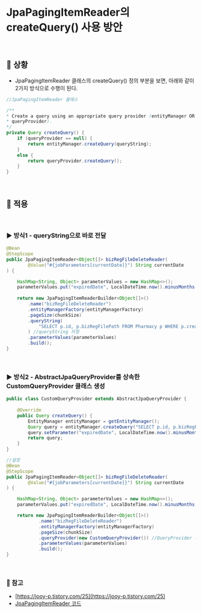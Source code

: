 # JpaPagingItemReader의 createQuery() 사용 방안

<br>

## 📌 상황
- JpaPagingItemReader 클래스의 createQuery() 정의 부분을 보면, 아래와 같이 2가지 방식으로 수행이 된다.

```java
//JpaPagingItemReader 클래스

/**
* Create a query using an appropriate query provider (entityManager OR
* queryProvider).
*/
private Query createQuery() {
    if (queryProvider == null) {
		return entityManager.createQuery(queryString);
    }
    else {
        return queryProvider.createQuery();
    }
}
```

<br>

## 📌 적용

<br>

### ▶️ 방식1 - queryString으로 바로 전달

```java
@Bean
@StepScope
public JpaPagingItemReader<Object[]> bizRegFileDeleteReader(
        @Value("#{jobParameters[currentDate]}") String currentDate
) {

    HashMap<String, Object> parameterValues = new HashMap<>();
    parameterValues.put("expiredDate", LocalDateTime.now().minusMonths(1));
    
    return new JpaPagingItemReaderBuilder<Object[]>()
        .name("bizRegFileDeleteReader")
        .entityManagerFactory(entityManagerFactory)
        .pageSize(chunkSize)
        .queryString(
            "SELECT p.id, p.bizRegFilePath FROM Pharmacy p WHERE p.createdDate <= :expiredDate and p.bizRegFilePath is not NULL ORDER BY p.id"
        ) //queryString 지정
        .parameterValues(parameterValues)
        .build();
}
```

<br>

### ▶️ 방식2 - AbstractJpaQueryProvider를 상속한 CustomQueryProvider 클래스 생성

```java
public class CustomQueryProvider extends AbstractJpaQueryProvider {
	
	@Override
	public Query createQuery() {
		EntityManager entityManager = getEntityManager();
		Query query = entityManager.createQuery("SELECT p.id, p.bizRegFilePath FROM Pharmacy p WHERE p.createdDate <= :expiredDate and p.bizRegFilePath is not NULL ORDER BY p.id")
		query.setParameter("expiredDate", LocalDateTime.now().minusMonths(1));
		return query;
	}
}

//설정
@Bean
@StepScope
public JpaPagingItemReader<Object[]> bizRegFileDeleteReader(
        @Value("#{jobParameters[currentDate]}") String currentDate
) {

    HashMap<String, Object> parameterValues = new HashMap<>();
    parameterValues.put("expiredDate", LocalDateTime.now().minusMonths(1));

    return new JpaPagingItemReaderBuilder<Object[]>()
            .name("bizRegFileDeleteReader")
            .entityManagerFactory(entityManagerFactory)
            .pageSize(chunkSize)
            .queryProvider(new CustomQueryProvider()) //QueryProvider 지정
            .parameterValues(parameterValues)
            .build();
}
```

<br>

### 🌈 참고
- [https://jooy-p.tistory.com/25](https://jooy-p.tistory.com/25)
- [JpaPagingItemReader 코드](https://github.com/spring-projects/spring-batch/blob/main/spring-batch-infrastructure/src/main/java/org/springframework/batch/item/database/JpaPagingItemReader.java)

